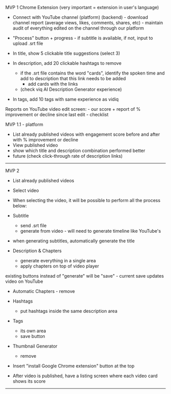 MVP 1 Chrome Extension (very important = extension in user's language)

- Connect with YouTube channel (platform)
     (backend)
        - download channel report (average views, likes, comments, shares, etc)
        - maintain audit of everything edited on the channel through our platform

- "Process" button + progress - if subtitle is available, if not, input to upload .srt file

- In title, show 5 clickable title suggestions (select 3)

- In description, add 20 clickable hashtags to remove
    - if the .srt file contains the word "cards", identify the spoken time and add to description that this link needs to be added
        - add cards with the links
    - (check viq AI Description Generator experience)
- In tags, add 10 tags with same experience as vidiq

Reports on YouTube video edit screen:
    - our score + report of % improvement or decline since last edit
    - checklist

MVP 1.1 - platform

- List already published videos with engagement score before and after with % improvement or decline
- View published video
 - show which title and description combination performed better
 - future (check click-through rate of description links)

------------------------------------------------------------------------------------------------
MVP 2
- List already published videos
- Select video
- When selecting the video, it will be possible to perform all the process below:

- Subtitle
   - send .srt file
   - generate from video - will need to generate timeline like YouTube's

- when generating subtitles, automatically generate the title

- Description & Chapters
    - generate everything in a single area
    - apply chapters on top of video player

existing buttons instead of "generate" will be "save" - current save updates video on YouTube

- Automatic Chapters - remove

- Hashtags
    - put hashtags inside the same description area
- Tags
    - its own area
    - save button

- Thumbnail Generator
    - remove

- Insert "install Google Chrome extension" button at the top

- After video is published, have a listing screen where each video card shows its score

------------------------------------------------------------------------------------------------